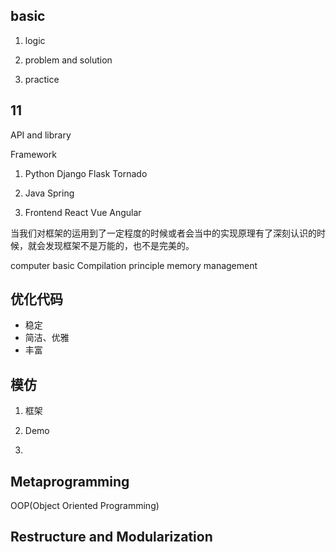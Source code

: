 
## basic

1. logic

2. problem and solution

3. practice

## 11

API and library

Framework

1. Python
Django Flask Tornado

2. Java
Spring

3. Frontend
React Vue Angular

当我们对框架的运用到了一定程度的时候或者会当中的实现原理有了深刻认识的时候，就会发现框架不是万能的，也不是完美的。

computer basic Compilation principle memory management

## 优化代码

+ 稳定
+ 简洁、优雅
+ 丰富

## 模仿

1. 框架

2. Demo

3.

## Metaprogramming

OOP(Object Oriented Programming)

## Restructure and Modularization


